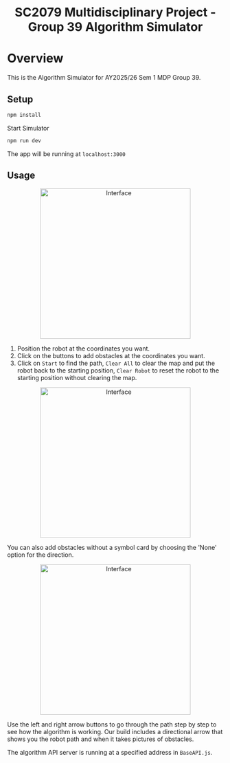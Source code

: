 <br />
<p align="center">
  
  <h1 align="center">
      SC2079 Multidisciplinary Project - Group 39 Algorithm Simulator
  </h1>
</p>

# Overview

This is the Algorithm Simulator for AY2025/26 Sem 1 MDP Group 39.

## Setup

```bash
npm install
```

Start Simulator

```bash
npm run dev
```

The app will be running at `localhost:3000`

## Usage

<div style="text-align:center"><img src="/images/00 Simulator Layout.jpg" alt="Interface" width=350 ></div>

1. Position the robot at the coordinates you want.
2. Click on the buttons to add obstacles at the coordinates you want. 
3. Click on `Start` to find the path, `Clear All` to clear the map and put the robot back to the starting position, `Clear Robot` to reset the robot to the starting position without clearing the map.

<div style="text-align:center"><img src="/images/01 Simulator Add Obstacles.jpg" alt="Interface" width=350 ></div>

You can also add obstacles without a symbol card by choosing the 'None' option for the direction.

<div style="text-align:center"><img src="/images/02 Simulator Directional Arrow.jpg" alt="Interface" width=350 ></div>

Use the left and right arrow buttons to go through the path step by step to see how the algorithm is working. Our build includes a directional arrow that shows you the robot path and when it takes pictures of obstacles.

The algorithm API server is running at a specified address in `BaseAPI.js`.